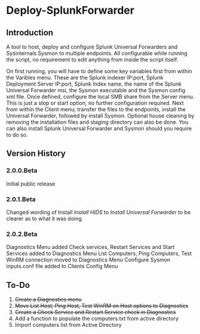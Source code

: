 # Deploy-SplunkForwarder

## Introduction
A tool to host, deploy and configure Splunk Universal Forwarders and Sysinternals Sysmon to multiple endpoints. All configurable while running the script, no requirement to edit anything from inside the script itself. 

On first running, you will have to define some key variables first from within the Varibles menu. These are the Splunk indexer IP:port, Splunk Deployment Server IP:port, Splunk Index name, the name of the Splunk Universal Forwarder msi, the Sysmon executable and the Sysmon config xml file. Once defined, configure the local SMB share from the Server menu. This is just a stop or start option, no further configuration required. Next from within the Client menu; transfer the files to the endpoints, install the Universal Forwarder, followed by install Sysmon. Optional house cleaning by removing the installation files and staging directory can also be done. You can also install Splunk Universal Forwarder and Sysmon should you require to do so.

## Version History
### 2.0.0.Beta
Initial public release

### 2.0.1.Beta
Changed wording of Install *Install HIDS* to *Install Universal Forwarder* to be clearer as to what it was doing. 

### 2.0.2.Beta
Diagnostics Menu added
Check services, Restart Services and Start Services added to Diagnostics Menu
List Computers, Ping Computers, Test WinRM connection moved to Diagnostics Menu
Configure Sysmon inputs.conf file added to Clients Config Menu


## To-Do
1. ~~Create a Diagnostics menu~~
2. ~~Move List Host, Ping Host, Test WinRM on Host options to Diagnostics~~
3. ~~Create a Check Service and Restart Service check in Diagnostics~~
4. Add a function to populate the computers.txt from active directory
5. Import computers list from Active Directory
